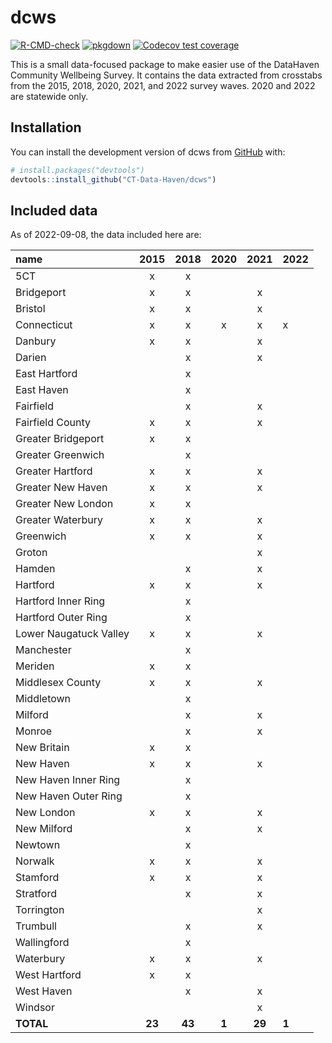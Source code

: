
<!-- README.md is generated from README.Rmd. Please edit that file -->

# dcws

<!-- badges: start -->

[![R-CMD-check](https://github.com/CT-Data-Haven/dcws/actions/workflows/check-release.yaml/badge.svg)](https://github.com/CT-Data-Haven/dcws/actions/workflows/check-release.yaml)
[![pkgdown](https://github.com/CT-Data-Haven/dcws/actions/workflows/pkgdown.yaml/badge.svg)](https://github.com/CT-Data-Haven/dcws/actions/workflows/pkgdown.yaml)
[![Codecov test
coverage](https://codecov.io/gh/CT-Data-Haven/dcws/branch/main/graph/badge.svg)](https://app.codecov.io/gh/CT-Data-Haven/dcws?branch=main)
<!-- badges: end -->

This is a small data-focused package to make easier use of the DataHaven
Community Wellbeing Survey. It contains the data extracted from
crosstabs from the 2015, 2018, 2020, 2021, and 2022 survey waves. 2020
and 2022 are statewide only.

## Installation

You can install the development version of dcws from
[GitHub](https://github.com/) with:

``` r
# install.packages("devtools")
devtools::install_github("CT-Data-Haven/dcws")
```

## Included data

As of 2022-09-08, the data included here are:

| name                   |  2015  |  2018  | 2020  |  2021  | 2022  |
|:-----------------------|:------:|:------:|:-----:|:------:|:------|
| 5CT                    |   x    |   x    |       |        |       |
| Bridgeport             |   x    |   x    |       |   x    |       |
| Bristol                |   x    |   x    |       |   x    |       |
| Connecticut            |   x    |   x    |   x   |   x    | x     |
| Danbury                |   x    |   x    |       |   x    |       |
| Darien                 |        |   x    |       |   x    |       |
| East Hartford          |        |   x    |       |        |       |
| East Haven             |        |   x    |       |        |       |
| Fairfield              |        |   x    |       |   x    |       |
| Fairfield County       |   x    |   x    |       |   x    |       |
| Greater Bridgeport     |   x    |   x    |       |        |       |
| Greater Greenwich      |        |   x    |       |        |       |
| Greater Hartford       |   x    |   x    |       |   x    |       |
| Greater New Haven      |   x    |   x    |       |   x    |       |
| Greater New London     |   x    |   x    |       |        |       |
| Greater Waterbury      |   x    |   x    |       |   x    |       |
| Greenwich              |   x    |   x    |       |   x    |       |
| Groton                 |        |        |       |   x    |       |
| Hamden                 |        |   x    |       |   x    |       |
| Hartford               |   x    |   x    |       |   x    |       |
| Hartford Inner Ring    |        |   x    |       |        |       |
| Hartford Outer Ring    |        |   x    |       |        |       |
| Lower Naugatuck Valley |   x    |   x    |       |   x    |       |
| Manchester             |        |   x    |       |        |       |
| Meriden                |   x    |   x    |       |        |       |
| Middlesex County       |   x    |   x    |       |   x    |       |
| Middletown             |        |   x    |       |        |       |
| Milford                |        |   x    |       |   x    |       |
| Monroe                 |        |   x    |       |   x    |       |
| New Britain            |   x    |   x    |       |        |       |
| New Haven              |   x    |   x    |       |   x    |       |
| New Haven Inner Ring   |        |   x    |       |        |       |
| New Haven Outer Ring   |        |   x    |       |        |       |
| New London             |   x    |   x    |       |   x    |       |
| New Milford            |        |   x    |       |   x    |       |
| Newtown                |        |   x    |       |        |       |
| Norwalk                |   x    |   x    |       |   x    |       |
| Stamford               |   x    |   x    |       |   x    |       |
| Stratford              |        |   x    |       |   x    |       |
| Torrington             |        |        |       |   x    |       |
| Trumbull               |        |   x    |       |   x    |       |
| Wallingford            |        |   x    |       |        |       |
| Waterbury              |   x    |   x    |       |   x    |       |
| West Hartford          |   x    |   x    |       |        |       |
| West Haven             |        |   x    |       |   x    |       |
| Windsor                |        |        |       |   x    |       |
| **TOTAL**              | **23** | **43** | **1** | **29** | **1** |
